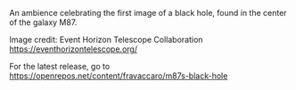An ambience celebrating the first image of a black hole, found in the center of the galaxy M87.

Image credit: Event Horizon Telescope Collaboration https://eventhorizontelescope.org/

For the latest release, go to https://openrepos.net/content/fravaccaro/m87s-black-hole
